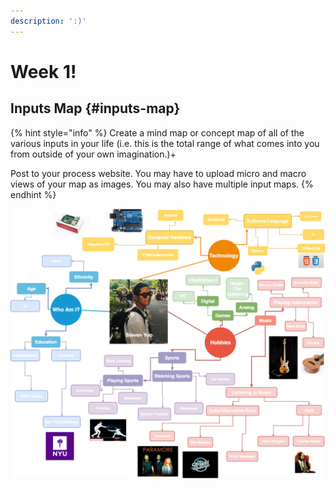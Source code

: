 ```yaml
---
description: ':)'
---
```


# Week 1!

## Inputs Map {#inputs-map}

{% hint style="info" %}
Create a mind map or concept map of all of the various inputs in your life \(i.e. this is the total range of what comes into you from outside of your own imagination.\)+

Post to your process website. You may have to upload micro and macro views of your map as images. You may also have multiple input maps.
{% endhint %}

![Steven Yoo's Inputs Map](final_mind_maps.png)



